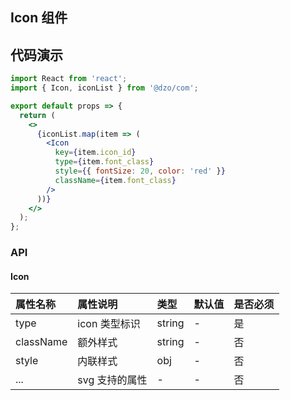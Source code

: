 ## Icon 组件

## 代码演示

```jsx
import React from 'react';
import { Icon, iconList } from '@dzo/com';

export default props => {
  return (
    <>
      {iconList.map(item => (
        <Icon
          key={item.icon_id}
          type={item.font_class}
          style={{ fontSize: 20, color: 'red' }}
          className={item.font_class}
        />
      ))}
    </>
  );
};
```

### API

#### Icon

| 属性名称  | 属性说明       | 类型   | 默认值 | 是否必须 |
| :-------- | :------------- | :----- | :----- | :------- |
| type      | icon 类型标识  | string | -      | 是       |
| className | 额外样式       | string | -      | 否       |
| style     | 内联样式       | obj    | -      | 否       |
| ...       | svg 支持的属性 | -      | -      | 否       |
